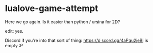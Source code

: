 # lualove-game-attempt
 Here we go again. Is it easier than python / ursina for 2D?

edit: yes.

Discord if you're into that sort of thing: https://discord.gg/4aPqu2jeBj
is empty :P